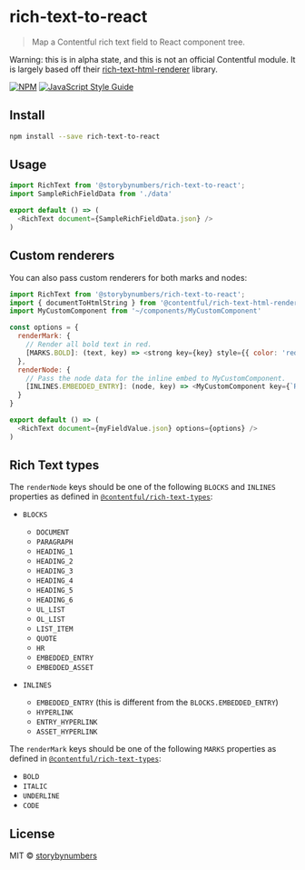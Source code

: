 # rich-text-to-react

> Map a Contentful rich text field to React component tree.

Warning: this is in alpha state, and this is not an official Contentful module. It is largely based off their [rich-text-html-renderer](https://github.com/contentful/rich-text#readme) library.

[![NPM](https://img.shields.io/npm/v/rich-text-to-react.svg)](https://www.npmjs.com/package/rich-text-to-react) [![JavaScript Style Guide](https://img.shields.io/badge/code_style-standard-brightgreen.svg)](https://standardjs.com)

## Install

```bash
npm install --save rich-text-to-react
```

## Usage

```javascript
import RichText from '@storybynumbers/rich-text-to-react';
import SampleRichFieldData from './data'

export default () => (
  <RichText document={SampleRichFieldData.json} />
)
```

## Custom renderers

You can also pass custom renderers for both marks and nodes:

```javascript
import RichText from '@storybynumbers/rich-text-to-react';
import { documentToHtmlString } from '@contentful/rich-text-html-renderer';
import MyCustomComponent from '~/components/MyCustomComponent'

const options = {
  renderMark: {
    // Render all bold text in red.
    [MARKS.BOLD]: (text, key) => <strong key={key} style={{ color: 'red' }}>{text}</strong>
  },
  renderNode: {
    // Pass the node data for the inline embed to MyCustomComponent.
    [INLINES.EMBEDDED_ENTRY]: (node, key) => <MyCustomComponent key={`RichText-${key}`} node={node> />
  }
}

export default () => (
  <RichText document={myFieldValue.json} options={options} />
)
```

## Rich Text types

The `renderNode` keys should be one of the following `BLOCKS` and `INLINES` properties as defined in [`@contentful/rich-text-types`](https://www.npmjs.com/package/@contentful/rich-text-types):

- `BLOCKS`
  - `DOCUMENT`
  - `PARAGRAPH`
  - `HEADING_1`
  - `HEADING_2`
  - `HEADING_3`
  - `HEADING_4`
  - `HEADING_5`
  - `HEADING_6`
  - `UL_LIST`
  - `OL_LIST`
  - `LIST_ITEM`
  - `QUOTE`
  - `HR`
  - `EMBEDDED_ENTRY`
  - `EMBEDDED_ASSET`

- `INLINES`
  - `EMBEDDED_ENTRY` (this is different from the `BLOCKS.EMBEDDED_ENTRY`)
  - `HYPERLINK`
  - `ENTRY_HYPERLINK`
  - `ASSET_HYPERLINK`

The `renderMark` keys should be one of the following `MARKS` properties as defined in [`@contentful/rich-text-types`](https://www.npmjs.com/package/@contentful/rich-text-types):

- `BOLD`
- `ITALIC`
- `UNDERLINE`
- `CODE`

## License

MIT © [storybynumbers](https://github.com/storybynumbers)
